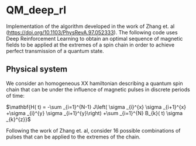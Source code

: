 # QM_deep_rl

Implementation of the algorithm developed in the work of Zhang et. al (https://doi.org/10.1103/PhysRevA.97.052333). 
The following
code uses Deep Reinforcement Learning to obtain an optimal sequence of magnetic fields to be applied at the extremes of a spin chain in order to achieve perfect transmission of a quantum state.

## Physical system

We consider an homogeneous XX hamiltonian describing a quantum spin chain that can be under the influence of magnetic pulses in discrete periods of time:

$\mathbf{H( t)  = -\sum _{i=1}^{N-1} J\left( \sigma _{i}^{x} \sigma _{i+1}^{x} +\sigma _{i}^{y} \sigma _{i+1}^{y}\right) +\sum _{i=1}^{N} B_{k}( t) \sigma _{k}^{z}}$

Following the work of Zhang et. al, consider 16 possible combinations of pulses that can be applied to the extremes of the chain. 

